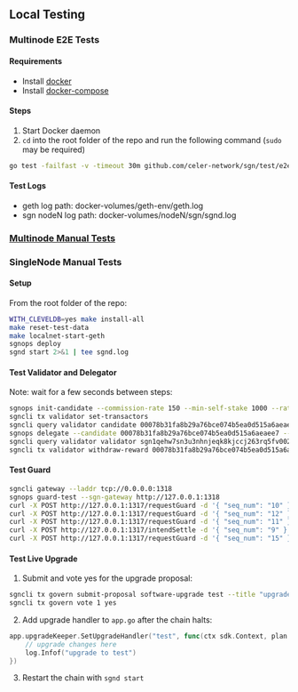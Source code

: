 ## Local Testing

### Multinode E2E Tests

#### Requirements

- Install [docker](https://docs.docker.com/install/)
- Install [docker-compose](https://docs.docker.com/compose/install/)

#### Steps

1. Start Docker daemon
2. `cd` into the root folder of the repo and run the following command (`sudo` may be required)

```sh
go test -failfast -v -timeout 30m github.com/celer-network/sgn/test/e2e/multinode
```

#### Test Logs

- geth log path: docker-volumes/geth-env/geth.log
- sgn nodeN log path: docker-volumes/nodeN/sgn/sgnd.log

### [Multinode Manual Tests](./e2e/manual/README.md)

### SingleNode Manual Tests

#### Setup

From the root folder of the repo:

```sh
WITH_CLEVELDB=yes make install-all
make reset-test-data
make localnet-start-geth
sgnops deploy
sgnd start 2>&1 | tee sgnd.log
```

#### Test Validator and Delegator

Note: wait for a few seconds between steps:

```sh
sgnops init-candidate --commission-rate 150 --min-self-stake 1000 --rate-lock-period 300
sgncli tx validator set-transactors
sgncli query validator candidate 00078b31fa8b29a76bce074b5ea0d515a6aeaee7
sgnops delegate --candidate 00078b31fa8b29a76bce074b5ea0d515a6aeaee7 --amount 10000
sgncli query validator validator sgn1qehw7sn3u3nhnjeqk8kjccj263rq5fv002l5fk
sgncli tx validator withdraw-reward 00078b31fa8b29a76bce074b5ea0d515a6aeaee7
```

#### Test Guard

```sh
sgncli gateway --laddr tcp://0.0.0.0:1318
sgnops guard-test --sgn-gateway http://127.0.0.1:1318
curl -X POST http://127.0.0.1:1317/requestGuard -d '{ "seq_num": "10" }' # should succeed
curl -X POST http://127.0.0.1:1317/requestGuard -d '{ "seq_num": "12" }' # should succeed
curl -X POST http://127.0.0.1:1317/requestGuard -d '{ "seq_num": "11" }' # should fail
curl -X POST http://127.0.0.1:1317/intendSettle -d '{ "seq_num": "9" }' # should success, look for guard tx in sgnd.log
curl -X POST http://127.0.0.1:1317/requestGuard -d '{ "seq_num": "15" }' # should fail
```

#### Test Live Upgrade

1. Submit and vote yes for the upgrade proposal:

```sh
sgncli tx govern submit-proposal software-upgrade test --title "upgrade test" --description "upgrade test" --deposit 10 --upgrade-height 100
sgncli tx govern vote 1 yes
```

2. Add upgrade handler to `app.go` after the chain halts:

```go
app.upgradeKeeper.SetUpgradeHandler("test", func(ctx sdk.Context, plan upgrade.Plan) {
    // upgrade changes here
    log.Infof("upgrade to test")
})
```

3. Restart the chain with `sgnd start`